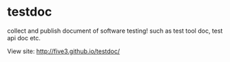 testdoc
=======

collect and publish document of software testing! such as test tool doc, test api doc etc.

View site: http://five3.github.io/testdoc/

